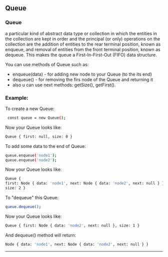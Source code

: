 ## Queue
 ###  Queue
 a particular kind of abstract data type or collection in which the entities in the collection are kept in order and the principal (or only) operations on the collection are the addition of entities to the rear terminal position, known as enqueue, and removal of entities from the front terminal position, known as dequeue. This makes the queue a First-In-First-Out (FIFO) data structure.

 You can use methods of Queue such as:
 * enqueue(data) - for adding new node to your Queue (to the its end)
 * dequeue() - for removing the firs node of the Queue and returning it
 * also u can use next methods: getSize(), getFirst().

 ###  Example:

 To create a new Queue:
 ```sh
  const queue = new Queue();
  ```
  Now your Queue looks like:
  ```sh
  Queue { first: null, size: 0 }
  ```
  To add some data to the end of Queue:
  ```sh
  queue.enqueue('node1');
  queue.enqueue('node2');
  ```
  Now your Queue looks like:
  ```sh
  Queue {
  first: Node { data: 'node1', next: Node { data: 'node2', next: null } },
  size: 2 }
  ```
  To "dequeue" this Queue:
  ```sh
  queue.dequeue();
  ```
  Now your Queue looks like:
  ```sh
  Queue { first: Node { data: 'node2', next: null }, size: 1 }
  ```
  And dequeue() method will return:
  ```sh
  Node { data: 'node1', next: Node { data: 'node2', next: null } }
  ```
 ---
